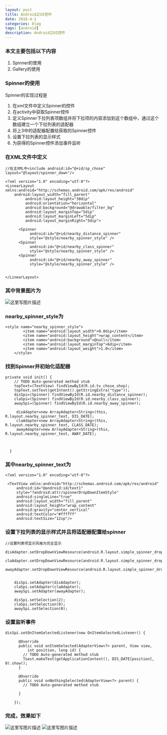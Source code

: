 ```yaml
---
layout: post
title: Android之UI控件
date: 2016-4-1
categories: blog
tags: [android]
description: Android之UI控件
---
```

### 本文主要包括以下内容  

1. Spinner的使用  
2.  Gallery的使用  


### Spinner的使用    

Spinner的实现过程是    
1. 在xml文件中定义Spinner的控件              
2. 在activity中获取Spinner控件
3. 定义Spinner下拉列表项数组并将下拉项的内容添加到这个数组中，通过这个数组建立一个下拉列表的适配器                       
4. 将上3中的适配器配置给获取的Spinner控件                
5. 设置下拉列表的显示样式                  
6. 为获得的Spinner控件添加事件监听                      

### 在XML文件中定义  

```
//在主XML中<include android:id="@+id/sp_chose" layout="@layout/spinner_down"/>

<?xml version="1.0" encoding="utf-8"?>
<LinearLayout xmlns:android="http://schemas.android.com/apk/res/android"
    android:layout_width="fill_parent"
         android:layout_height="30dip"
         android:orientation="horizontal"
         android:background="@drawable/filter_bg"
         android:layout_marginTop="5dip"
         android:layout_marginLeft="5dip"
         android:layout_marginRight="5dip">

      <Spinner
           android:id="@+id/nearby_distance_spinner"
           style="@style/nearby_spinner_style" />
      <Spinner
           android:id="@+id/nearby_class_spinner"
           style="@style/nearby_spinner_style" />
      <Spinner
           android:id="@+id/nearby_away_spinner"
           style="@style/nearby_spinner_style" />
   

</LinearLayout>
```   

### 其中背景图片为
![这里写图片描述](http://img.blog.csdn.net/20160401155845786)

### nearby_spinner_style为  

```
<style name="nearby_spinner_style">
        <item name="android:layout_width">0.0dip</item>
        <item name="android:layout_height">wrap_content</item>
        <item name="android:background">@null</item>
        <item name="android:layout_marginTop">6dip</item>
        <item name="android:layout_weight">1.0</item>
    </style>
```   

### 找到Spinner并初始化适配器  

```
private void init() {
    // TODO Auto-generated method stub
    topText=(TextView) findViewById(R.id.tv_chose_shop);
    topText.setText(getIntent().getStringExtra("type"));
    disSpi=(Spinner) findViewById(R.id.nearby_distance_spinner);
    claSpi=(Spinner) findViewById(R.id.nearby_class_spinner);
    awaySpi=(Spinner) findViewById(R.id.nearby_away_spinner);
    
     disAdapter=new ArrayAdapter<String>(this, R.layout.nearby_spinner_text, DIS_DATE);
     claAdapter=new ArrayAdapter<String>(this, R.layout.nearby_spinner_text, CLASS_DATE);
     awayAdapter=new ArrayAdapter<String>(this, R.layout.nearby_spinner_text, AWAY_DATE);
    
    
    
  }
```  

### 其中nearby_spinner_text为 

```
<?xml version="1.0" encoding="utf-8"?>

 <TextView xmlns:android="http://schemas.android.com/apk/res/android"
     android:id="@android:id/text1"
     style="?android:attr/spinnerDropDownItemStyle"
     android:singleLine="true"
     android:layout_width="fill_parent"
     android:layout_height="wrap_content"
     android:gravity="center_vertical"
     android:textColor="#ffffff"
     android:textSize="12sp"/>
```    

### 设置下拉列表的显示样式并且将适配器配置给spinner

```
//设置列表项显示风格为完全显示
  disAdapter.setDropDownViewResource(android.R.layout.simple_spinner_dropdown_item);
    claAdapter.setDropDownViewResource(android.R.layout.simple_spinner_dropdown_item);
    awayAdapter.setDropDownViewResource(android.R.layout.simple_spinner_dropdown_item);
    
    
    disSpi.setAdapter(disAdapter);
    claSpi.setAdapter(claAdapter);
    awaySpi.setAdapter(awayAdapter);
    
    disSpi.setSelection(2);
    claSpi.setSelection(0);
    awaySpi.setSelection(0);
```   

### 设置监听事件  

```
disSpi.setOnItemSelectedListener(new OnItemSelectedListener() {

      @Override
      public void onItemSelected(AdapterView<?> parent, View view,
          int position, long id) {
        // TODO Auto-generated method stub
        Toast.makeText(getApplicationContext(), DIS_DATE[position], 0).show();
      }

      @Override
      public void onNothingSelected(AdapterView<?> parent) {
        // TODO Auto-generated method stub
        
      }
      
    });
```  

### 完成，效果如下  
![这里写图片描述](http://img.blog.csdn.net/20160401160908165)
![这里写图片描述](http://img.blog.csdn.net/20160401160924305)











